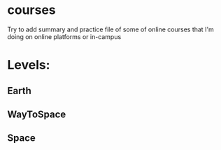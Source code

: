 # courses
Try to add summary and practice file of some of online courses that I'm doing on online platforms or in-campus

# Levels:
 ## Earth
 ## WayToSpace
 ## Space
